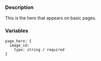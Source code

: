### Description
This is the hero that appears on basic pages.

### Variables
~~~
page_hero: {
  image_id:
    type: string / required
}
~~~

